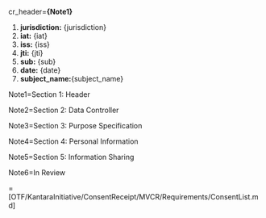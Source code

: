 cr_header=<b>{Note1}</b><ol><li><b>jurisdiction:</b> {jurisdiction}<li><b>iat:</b> {iat}<li><b>iss:</b> {iss}<li><b>jti:</b> {jti}<li><b>sub:</b> {sub}<li><b>date:</b> {date}<li><b>subject_name:</b>{subject_name}</ol>

Note1=Section 1: Header

Note2=Section 2: Data Controller

Note3=Section 3: Purpose Specification			

Note4=Section 4: Personal Information			

Note5=Section 5: Information Sharing

Note6=In Review			

=[OTF/KantaraInitiative/ConsentReceipt/MVCR/Requirements/ConsentList.md]